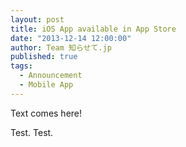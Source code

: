 ```yaml
---
layout: post
title: iOS App available in App Store
date: "2013-12-14 12:00:00"
author: Team 知らせて.jp
published: true
tags: 
  - Announcement
  - Mobile App
---
```


Text comes here!

Test.
Test.